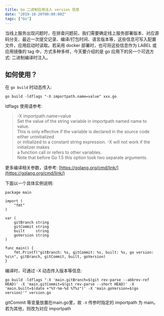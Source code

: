 ```yaml
---
title: Go 二进制应用注入 version 信息
date: "2019-10-20T00:00:00Z"
tags: ["Go"]
---
```


当线上服务出现问题时，在排查问题前，我们需要确定线上服务部署版本、对应源码分支、最近一次提交记录、编译/打包时间、语言版本等，这些信息可写入配置文件，应用启动时读取。若采用 docker 部署时，也可将这些信息作为 LABEL 或应用镜像的 tag 中，方式多种多样，今天要介绍的是 go 应用下的另一个可选方式: 二进制编译时注入。

<!--more-->

## 如何使用？

在 `go build` 时动态传入:

```
go build -ldflags "-X importpath.name=value" xxx.go

```

ldflags 使用请参考:

> -X importpath.name=value  
	Set the value of the string variable in importpath named name to value.  
	This is only effective if the variable is declared in the source code either uninitialized  
	or initialized to a constant string expression. -X will not work if the initializer makes  
	a function call or refers to other variables.  
	Note that before Go 1.5 this option took two separate arguments.

更多编译相关参数，请参考: [https://golang.org/cmd/link/](https://golang.org/cmd/link/)

下面以一个具体实例说明:

```
package main

import (
    "fmt"
)

var (
    gitBranch string
    gitCommit string
    built     string
    goVersion string
)

func main() {
    fmt.Printf("gitBranch: %s, gitCommit: %s, built: %s, go version: %s\n", gitBranch, gitCommit, built, goVersion)
}

```

编译时，可通过 -X 动态传入版本等信息:

```
go build -ldflags "-X 'main.gitBranch=$(git rev-parse --abbrev-ref HEAD)' -X 'main.gitCommit=$(git rev-parse --short HEAD)' -X 'main.built=$(date +"%Y-%m-%d %T%z")' -X 'main.goVersion=$(go version)'" version.go
```

gitCommit 等变量放置在main.go里，故 `-X` 传参时指定的 importpath 为 main。若为其他，则改为对应 importpath

